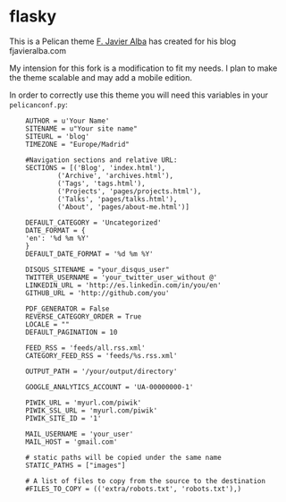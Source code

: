 # flasky

This is a Pelican theme [F. Javier Alba](https://github.com/fjavieralba/flasky)
has created for his blog fjavieralba.com

My intension for this fork is a modification to fit my needs. I plan to make
the theme scalable and may add a mobile edition.

In order to correctly use this theme you will need this variables in your `pelicanconf.py`:

~~~~~ {.python}
    AUTHOR = u'Your Name'
    SITENAME = u"Your site name"
    SITEURL = 'blog'
    TIMEZONE = "Europe/Madrid"

    #Navigation sections and relative URL:
    SECTIONS = [('Blog', 'index.html'),
            ('Archive', 'archives.html'),
            ('Tags', 'tags.html'),
            ('Projects', 'pages/projects.html'),
            ('Talks', 'pages/talks.html'),
            ('About', 'pages/about-me.html')]

    DEFAULT_CATEGORY = 'Uncategorized'
    DATE_FORMAT = {
    'en': '%d %m %Y'
    }
    DEFAULT_DATE_FORMAT = '%d %m %Y'

    DISQUS_SITENAME = "your_disqus_user"
    TWITTER_USERNAME = 'your_twitter_user_without @'
    LINKEDIN_URL = 'http://es.linkedin.com/in/you/en'
    GITHUB_URL = 'http://github.com/you'

    PDF_GENERATOR = False
    REVERSE_CATEGORY_ORDER = True
    LOCALE = ""
    DEFAULT_PAGINATION = 10

    FEED_RSS = 'feeds/all.rss.xml'
    CATEGORY_FEED_RSS = 'feeds/%s.rss.xml'

    OUTPUT_PATH = '/your/output/directory'

    GOOGLE_ANALYTICS_ACCOUNT = 'UA-00000000-1'

    PIWIK_URL = 'myurl.com/piwik'
    PIWIK_SSL_URL = 'myurl.com/piwik'
    PIWIK_SITE_ID = '1'

    MAIL_USERNAME = 'your_user'
    MAIL_HOST = 'gmail.com'

    # static paths will be copied under the same name
    STATIC_PATHS = ["images"]

    # A list of files to copy from the source to the destination
    #FILES_TO_COPY = (('extra/robots.txt', 'robots.txt'),)
~~~~~
